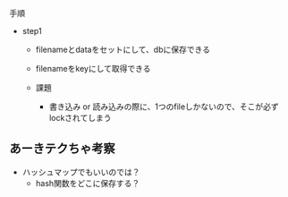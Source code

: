 

手順
* step1
  * filenameとdataをセットにして、dbに保存できる
  * filenameをkeyにして取得できる

  * 課題
    * 書き込み or 読み込みの際に、1つのfileしかないので、そこが必ずlockされてしまう

## あーきテクちゃ考察
* ハッシュマップでもいいのでは？
  * hash関数をどこに保存する？

